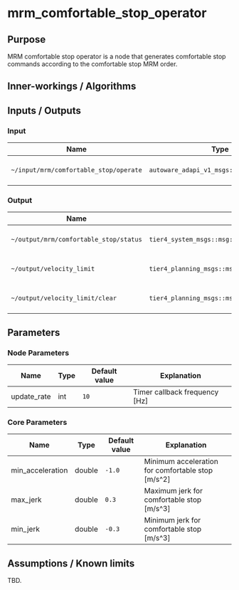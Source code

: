 # mrm_comfortable_stop_operator

## Purpose

MRM comfortable stop operator is a node that generates comfortable stop commands according to the comfortable stop MRM order.

## Inner-workings / Algorithms

## Inputs / Outputs

### Input

| Name                                   | Type                                      | Description         |
| -------------------------------------- | ----------------------------------------- | ------------------- |
| `~/input/mrm/comfortable_stop/operate` | `autoware_adapi_v1_msgs::srv::OperateMrm` | MRM execution order |

### Output

| Name                                   | Type                                                  | Description                  |
| -------------------------------------- | ----------------------------------------------------- | ---------------------------- |
| `~/output/mrm/comfortable_stop/status` | `tier4_system_msgs::msg::MrmBehaviorStatus`           | MRM execution status         |
| `~/output/velocity_limit`              | `tier4_planning_msgs::msg::VelocityLimit`             | Velocity limit command       |
| `~/output/velocity_limit/clear`        | `tier4_planning_msgs::msg::VelocityLimitClearCommand` | Velocity limit clear command |

## Parameters

### Node Parameters

| Name        | Type | Default value | Explanation                   |
| ----------- | ---- | ------------- | ----------------------------- |
| update_rate | int  | `10`          | Timer callback frequency [Hz] |

### Core Parameters

| Name             | Type   | Default value | Explanation                                       |
| ---------------- | ------ | ------------- | ------------------------------------------------- |
| min_acceleration | double | `-1.0`        | Minimum acceleration for comfortable stop [m/s^2] |
| max_jerk         | double | `0.3`         | Maximum jerk for comfortable stop [m/s^3]         |
| min_jerk         | double | `-0.3`        | Minimum jerk for comfortable stop [m/s^3]         |

## Assumptions / Known limits

TBD.
